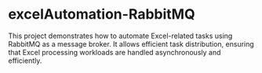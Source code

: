 # excelAutomation-RabbitMQ
This project demonstrates how to automate Excel-related tasks using RabbitMQ as a message broker. It allows efficient task distribution, ensuring that Excel processing workloads are handled asynchronously and efficiently.
